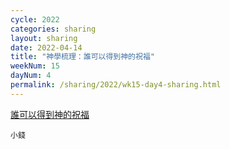 ```yaml
---
cycle: 2022
categories: sharing
layout: sharing
date: 2022-04-14
title: "神學梳理：誰可以得到神的祝福"
weekNum: 15
dayNum: 4
permalink: /sharing/2022/wk15-day4-sharing.html
---
```


[誰可以得到神的祝福](https://eccseattle.github.io/media/sharing/2022/wk015/2022-04-14-bin.m4a)

`小錢`
